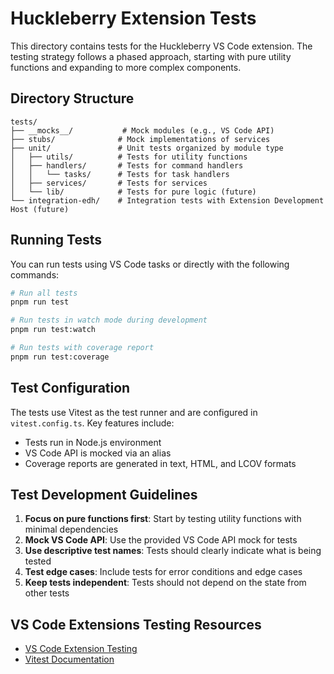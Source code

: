 # Huckleberry Extension Tests

This directory contains tests for the Huckleberry VS Code extension. The testing strategy follows a phased approach, starting with pure utility functions and expanding to more complex components.

## Directory Structure

```
tests/
├── __mocks__/           # Mock modules (e.g., VS Code API)
├── stubs/              # Mock implementations of services
├── unit/               # Unit tests organized by module type
│   ├── utils/          # Tests for utility functions
│   ├── handlers/       # Tests for command handlers
│   │   └── tasks/      # Tests for task handlers
│   ├── services/       # Tests for services
│   └── lib/            # Tests for pure logic (future)
└── integration-edh/    # Integration tests with Extension Development Host (future)
```

## Running Tests

You can run tests using VS Code tasks or directly with the following commands:

```sh
# Run all tests
pnpm run test

# Run tests in watch mode during development
pnpm run test:watch

# Run tests with coverage report
pnpm run test:coverage
```

## Test Configuration

The tests use Vitest as the test runner and are configured in `vitest.config.ts`. Key features include:

- Tests run in Node.js environment
- VS Code API is mocked via an alias
- Coverage reports are generated in text, HTML, and LCOV formats

## Test Development Guidelines

1. **Focus on pure functions first**: Start by testing utility functions with minimal dependencies
2. **Mock VS Code API**: Use the provided VS Code API mock for tests
3. **Use descriptive test names**: Tests should clearly indicate what is being tested
4. **Test edge cases**: Include tests for error conditions and edge cases
5. **Keep tests independent**: Tests should not depend on the state from other tests

## VS Code Extensions Testing Resources

- [VS Code Extension Testing](https://code.visualstudio.com/api/working-with-extensions/testing-extension)
- [Vitest Documentation](https://vitest.dev/guide/)
